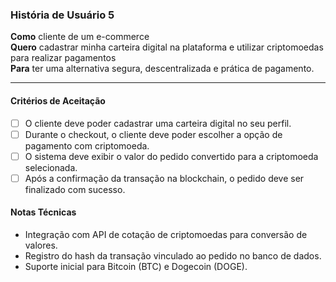 ### História de Usuário 5

**Como** cliente de um e-commerce  
**Quero** cadastrar minha carteira digital na plataforma e utilizar criptomoedas para realizar pagamentos  
**Para** ter uma alternativa segura, descentralizada e prática de pagamento.

---

#### Critérios de Aceitação

- [ ] O cliente deve poder cadastrar uma carteira digital no seu perfil.
- [ ] Durante o checkout, o cliente deve poder escolher a opção de pagamento com criptomoeda.
- [ ] O sistema deve exibir o valor do pedido convertido para a criptomoeda selecionada.
- [ ] Após a confirmação da transação na blockchain, o pedido deve ser finalizado com sucesso.

#### Notas Técnicas

- Integração com API de cotação de criptomoedas para conversão de valores.
- Registro do hash da transação vinculado ao pedido no banco de dados.
- Suporte inicial para Bitcoin (BTC) e Dogecoin (DOGE).
